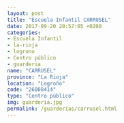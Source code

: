```yaml
---
layout: post
title: "Escuela Infantil CARRUSEL"
date: 2017-09-20 20:57:05 +0200
categories:
- Escuela Infantil
- la-rioja
- logrono
- Centro público
- guarderia
name: "CARRUSEL"
province: "La Rioja"
location: "Logroño"
code: "26008414"
type: "Centro público"
img: guarderia.jpg
permalink: /guarderias/carrusel.html
---
```

